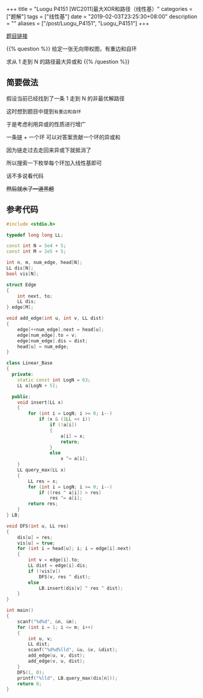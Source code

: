 +++
title = "Luogu P4151 [WC2011]最大XOR和路径（线性基）"
categories = ["题解"]
tags = ["线性基"]
date = "2019-02-03T23:25:30+08:00"
description = ""
aliases = ["/post/Luogu_P4151", "Luogu_P4151"]
+++

[题目链接](https://www.luogu.org/problemnew/show/P4151)

{{% question %}}
给定一张无向带权图，有重边和自环

求从 1 走到 N 的路径最大异或和
{{% /question %}}

<!--more-->

## 简要做法

假设当前已经找到了一条 1 走到 N 的非最优解路径

这时想到题目中提到`有重边和自环`

于是考虑利用异或的性质进行增广

一条链 + 一个环 可以对答案贡献一个环的异或和

因为链走过去走回来异或下就抵消了

所以搜索一下枚举每个环加入线性基即可

话不多说看代码

~~然后就水了一道黑题~~

## 参考代码

```c++
#include <stdio.h>

typedef long long LL;

const int N = 5e4 + 5;
const int M = 2e5 + 5;

int n, m, num_edge, head[N];
LL dis[N];
bool vis[N];

struct Edge
{
    int next, to;
    LL dis;
} edge[M];

void add_edge(int u, int v, LL dist)
{
    edge[++num_edge].next = head[u];
    edge[num_edge].to = v;
    edge[num_edge].dis = dist;
    head[u] = num_edge;
}

class Linear_Base
{
  private:
    static const int LogN = 63;
    LL a[LogN + 5];

  public:
    void insert(LL x)
    {
        for (int i = LogN; i >= 0; i--)
            if (x & (1LL << i))
                if (!a[i])
                {
                    a[i] = x;
                    return;
                }
                else
                    x ^= a[i];
    }
    LL query_max(LL x)
    {
        LL res = x;
        for (int i = LogN; i >= 0; i--)
            if ((res ^ a[i]) > res)
                res ^= a[i];
        return res;
    }
} LB;

void DFS(int u, LL res)
{
    dis[u] = res;
    vis[u] = true;
    for (int i = head[u]; i; i = edge[i].next)
    {
        int v = edge[i].to;
        LL dist = edge[i].dis;
        if (!vis[v])
            DFS(v, res ^ dist);
        else
            LB.insert(dis[v] ^ res ^ dist);
    }
}

int main()
{
    scanf("%d%d", &n, &m);
    for (int i = 1; i <= m; i++)
    {
        int u, v;
        LL dist;
        scanf("%d%d%lld", &u, &v, &dist);
        add_edge(u, v, dist);
        add_edge(v, u, dist);
    }
    DFS(1, 0);
    printf("%lld", LB.query_max(dis[n]));
    return 0;
}
```